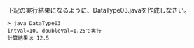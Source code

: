 下記の実行結果になるように、DataType03.javaを作成しなさい。

```shell-session
> java DataType03
intVal=10, doubleVal=1.25で実行
計算結果は 12.5
```
